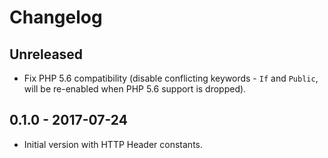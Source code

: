 # Changelog

<!-- There is always Unreleased section on the top. Subsections (Added, Changed, Fixed, Removed) should be added as needed. -->

## Unreleased
- Fix PHP 5.6 compatibility (disable conflicting keywords - `If` and `Public`, will be re-enabled when PHP 5.6 support is dropped).

## 0.1.0 - 2017-07-24
- Initial version with HTTP Header constants.
